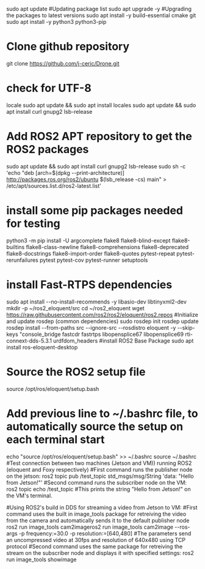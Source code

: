 sudo apt update  #Updating package list
sudo apt upgrade -y  #Upgrading the packages to latest versions
sudo apt install -y build-essential cmake git
sudo apt install -y python3 python3-pip
# Clone github repository
git clone https://github.com/j-ceric/Drone.git 
# check for UTF-8
locale 
sudo apt update && sudo apt install locales
sudo apt update && sudo apt install curl gnupg2 lsb-release
# Add ROS2 APT repository to get the ROS2 packages
sudo apt update && sudo apt install curl gnupg2 lsb-release
sudo sh -c 'echo "deb [arch=$(dpkg --print-architecture)] http://packages.ros.org/ros2/ubuntu $(lsb_release -cs) main" > /etc/apt/sources.list.d/ros2-latest.list'
# install some pip packages needed for testing
python3 -m pip install -U   argcomplete   flake8   flake8-blind-except   flake8-builtins   flake8-class-newline   flake8-comprehensions   flake8-deprecated   flake8-docstrings   flake8-import-order   flake8-quotes   pytest-repeat   pytest-rerunfailures   pytest   pytest-cov   pytest-runner   setuptools 
# install Fast-RTPS dependencies
sudo apt install --no-install-recommends -y   libasio-dev   libtinyxml2-dev
mkdir -p ~/ros2_eloquent/src
cd ~/ros2_eloquent
wget https://raw.githubusercontent.com/ros2/ros2/eloquent/ros2.repos 
#Initialize and update rosdep (common dependencies)
sudo rosdep init
rosdep update
rosdep install --from-paths src --ignore-src --rosdistro eloquent -y --skip-keys "console_bridge fastcdr fastrtps libopensplice67 libopensplice69 rti-connext-dds-5.3.1 urdfdom_headers
#install ROS2 Base Package
sudo apt install ros-eloquent-desktop 
# Source the ROS2 setup file
source /opt/ros/eloquent/setup.bash
# Add previous line to ~/.bashrc file, to automatically source the setup on each terminal start
echo "source /opt/ros/eloquent/setup.bash" >> ~/.bashrc
source ~/.bashrc
#Test connection between two machines (Jetson and VM)) running ROS2 (eloquent and Foxy respectively)
#First command runs the publisher node on the jetson:
ros2 topic pub /test_topic std_msgs/msg/String 'data: "Hello from Jetson!"'
#Second command runs the subscriber node on the VM:
ros2 topic echo /test_topic
#This prints the string "Hello from Jetson!" on the VM's terminal.

#Using ROS2's build in DDS for streaming a video from Jetson to VM:
#First command uses the built in image_tools package for retreiving the video from the camera and automatically sends it to the default publisher node
ros2 run image_tools cam2imageros2 run image_tools cam2image --ros-args -p frequency:=30.0 -p resolution:=[640,480]
#The parameters send an uncompressed video at 30fps and resolution of 640x480 using TCP protocol
#Second command uses the same package for retreiving the stream on the subscriber node and displays it with specified  settings:
ros2 run image_tools showimage

